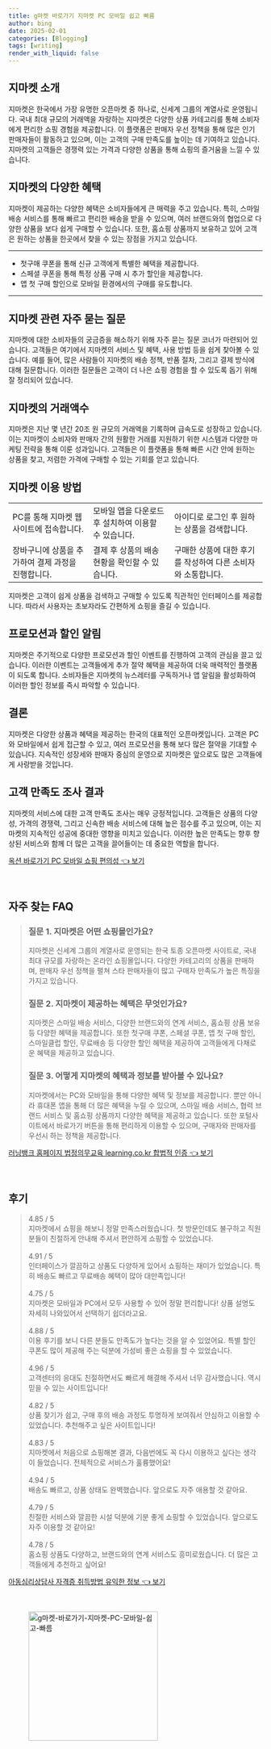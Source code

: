 ```yaml
---
title: g마켓 바로가기 지마켓 PC 모바일 쉽고 빠름
author: bing
date: 2025-02-01
categories: [Blogging]
tags: [writing]
render_with_liquid: false
---
```



<h2 id='지마켓_소개'>지마켓 소개</h2>

<p>지마켓은 한국에서 가장 유명한 오픈마켓 중 하나로, 신세계 그룹의 계열사로 운영됩니다. 국내 최대 규모의 거래액을 자랑하는 지마켓은 다양한 상품 카테고리를 통해 소비자에게 편리한 쇼핑 경험을 제공합니다. 이 플랫폼은 판매자 우선 정책을 통해 많은 인기 판매자들이 활동하고 있으며, 이는 고객의 구매 만족도를 높이는 데 기여하고 있습니다. 지마켓의 고객들은 경쟁력 있는 가격과 다양한 상품을 통해 쇼핑의 즐거움을 느낄 수 있습니다.</p>

<h2 id='지마켓의_혜택'>지마켓의 다양한 혜택</h2>

<p>지마켓이 제공하는 다양한 혜택은 소비자들에게 큰 매력을 주고 있습니다. 특히, 스마일 배송 서비스를 통해 빠르고 편리한 배송을 받을 수 있으며, 여러 브랜드와의 협업으로 다양한 상품을 보다 쉽게 구매할 수 있습니다. 또한, 홈쇼핑 상품까지 보유하고 있어 고객은 원하는 상품을 한곳에서 찾을 수 있는 장점을 가지고 있습니다.</p>

<hr />

<ul>
    <li>첫구매 쿠폰을 통해 신규 고객에게 특별한 혜택을 제공합니다.</li>
    <li>스페셜 쿠폰을 통해 특정 상품 구매 시 추가 할인을 제공합니다.</li>
    <li>앱 첫 구매 할인으로 모바일 환경에서의 구매를 유도합니다.</li>
</ul>

<hr />

<h2 id='자주_묻는_질문'>지마켓 관련 자주 묻는 질문</h2>

<p>지마켓에 대한 소비자들의 궁금증을 해소하기 위해 자주 묻는 질문 코너가 마련되어 있습니다. 고객들은 여기에서 지마켓의 서비스 및 혜택, 사용 방법 등을 쉽게 찾아볼 수 있습니다. 예를 들어, 많은 사람들이 지마켓의 배송 정책, 반품 절차, 그리고 결제 방식에 대해 질문합니다. 이러한 질문들은 고객이 더 나은 쇼핑 경험을 할 수 있도록 돕기 위해 잘 정리되어 있습니다.</p>

<h2 id='거래_액수'>지마켓의 거래액수</h2>

<p>지마켓은 지난 몇 년간 20조 원 규모의 거래액을 기록하며 급속도로 성장하고 있습니다. 이는 지마켓이 소비자와 판매자 간의 원활한 거래를 지원하기 위한 시스템과 다양한 마케팅 전략을 통해 이룬 성과입니다. 고객들은 이 플랫폼을 통해 빠른 시간 안에 원하는 상품을 찾고, 저렴한 가격에 구매할 수 있는 기회를 얻고 있습니다.</p>

<h2 id='지마켓_이용_방법'>지마켓 이용 방법</h2>

<table>
    <tr>
        <td>PC를 통해 지마켓 웹사이트에 접속합니다.</td>
        <td>모바일 앱을 다운로드 후 설치하여 이용할 수 있습니다.</td>
        <td>아이디로 로그인 후 원하는 상품을 검색합니다.</td>
    </tr>
    <tr>
        <td>장바구니에 상품을 추가하여 결제 과정을 진행합니다.</td>
        <td>결제 후 상품의 배송 현황을 확인할 수 있습니다.</td>
        <td>구매한 상품에 대한 후기를 작성하여 다른 소비자와 소통합니다.</td>
    </tr>
</table>

<p>지마켓은 고객이 쉽게 상품을 검색하고 구매할 수 있도록 직관적인 인터페이스를 제공합니다. 따라서 사용자는 초보자라도 간편하게 쇼핑을 즐길 수 있습니다.</p>

<h2 id='프로모션_알림'>프로모션과 할인 알림</h2>

<p>지마켓은 주기적으로 다양한 프로모션과 할인 이벤트를 진행하여 고객의 관심을 끌고 있습니다. 이러한 이벤트는 고객들에게 추가 절약 혜택을 제공하여 더욱 매력적인 플랫폼이 되도록 합니다. 소비자들은 지마켓의 뉴스레터를 구독하거나 앱 알림을 활성화하여 이러한 할인 정보를 즉시 파악할 수 있습니다.</p>

<h2 id='결론'>결론</h2>

<p>지마켓은 다양한 상품과 혜택을 제공하는 한국의 대표적인 오픈마켓입니다. 고객은 PC와 모바일에서 쉽게 접근할 수 있고, 여러 프로모션을 통해 보다 많은 절약을 기대할 수 있습니다. 지속적인 성장세와 판매자 중심의 운영으로 지마켓은 앞으로도 많은 고객들에게 사랑받을 것입니다.</p>

<h2 id='고객_만족도'>고객 만족도 조사 결과</h2>

<p>지마켓의 서비스에 대한 고객 만족도 조사는 매우 긍정적입니다. 고객들은 상품의 다양성, 가격의 경쟁력, 그리고 신속한 배송 서비스에 대해 높은 점수를 주고 있으며, 이는 지마켓의 지속적인 성공에 중대한 영향을 미치고 있습니다. 이러한 높은 만족도는 향후 향상된 서비스와 함께 더 많은 고객을 끌어들이는 데 중요한 역할을 합니다.</p>


<p><a class="click-button" title="옥션 바로가기 PC 모바일 쇼핑 편의성" href="https://greenforu.github.io/posts/%EC%98%A5%EC%85%98-%EB%B0%94%EB%A1%9C%EA%B0%80%EA%B8%B0-PC-%EB%AA%A8%EB%B0%94%EC%9D%BC-%EC%87%BC%ED%95%91-%ED%8E%B8%EC%9D%98%EC%84%B1/" rel="dofollow">옥션 바로가기 PC 모바일 쇼핑 편의성 👈 보기</a></p><br>
<h2 id='자주_찾는_FAQ'>자주 찾는 FAQ</h2>
<div itemscope="" itemtype="https://schema.org/FAQPage"> 
<blockquote> 
<div itemscope="" itemprop="mainEntity" itemtype="https://schema.org/Question"> 
<h3 itemprop="name">질문 1. 지마켓은 어떤 쇼핑몰인가요?</h3> 
<div itemscope="" itemprop="acceptedAnswer" itemtype="https://schema.org/Answer"> 
<span itemprop="text"> 
<p>지마켓은 신세계 그룹의 계열사로 운영되는 한국 토종 오픈마켓 사이트로, 국내 최대 규모를 자랑하는 온라인 쇼핑몰입니다. 다양한 카테고리의 상품을 판매하며, 판매자 우선 정책을 펼쳐 스타 판매자들이 많고 구매자 만족도가 높은 특징을 가지고 있습니다.</p> 
</span> 
</div> 
</div> 

<div itemscope="" itemprop="mainEntity" itemtype="https://schema.org/Question"> 
<h3 itemprop="name">질문 2. 지마켓이 제공하는 혜택은 무엇인가요?</h3> 
<div itemscope="" itemprop="acceptedAnswer" itemtype="https://schema.org/Answer"> 
<span itemprop="text"> 
<p>지마켓은 스마일 배송 서비스, 다양한 브랜드와의 연계 서비스, 홈쇼핑 상품 보유 등 다양한 혜택을 제공합니다. 또한 첫구매 쿠폰, 스페셜 쿠폰, 앱 첫 구매 할인, 스마일클럽 할인, 무료배송 등 다양한 할인 혜택을 제공하여 고객들에게 다채로운 혜택을 제공하고 있습니다.</p> 
</span> 
</div> 
</div> 

<div itemscope="" itemprop="mainEntity" itemtype="https://schema.org/Question"> 
<h3 itemprop="name">질문 3. 어떻게 지마켓의 혜택과 정보를 받아볼 수 있나요?</h3> 
<div itemscope="" itemprop="acceptedAnswer" itemtype="https://schema.org/Answer"> 
<span itemprop="text"> 
<p>지마켓에서는 PC와 모바일을 통해 다양한 혜택 및 정보를 제공합니다. 뿐만 아니라 휴대폰 앱을 통해 더 많은 혜택을 누릴 수 있으며, 스마일 배송 서비스, 협력 브랜드 서비스 및 홈쇼핑 상품까지 다양한 혜택을 제공하고 있습니다. 또한 포털사이트에서 바로가기 버튼을 통해 편리하게 이용할 수 있으며, 구매자와 판매자를 우선시 하는 정책을 제공합니다.</p> 
</span> 
</div> 
</div> 

</blockquote> 
</div>
<p><a class="click-button" title="러닝뱅크 홈페이지 법정의무교육 learning.co.kr 합법적 인증" href="https://greenforu.github.io/posts/%EB%9F%AC%EB%8B%9D%EB%B1%85%ED%81%AC-%ED%99%88%ED%8E%98%EC%9D%B4%EC%A7%80-%EB%B2%95%EC%A0%95%EC%9D%98%EB%AC%B4%EA%B5%90%EC%9C%A1-learning.co.kr-%ED%95%A9%EB%B2%95%EC%A0%81-%EC%9D%B8%EC%A6%9D/" rel="dofollow">러닝뱅크 홈페이지 법정의무교육 learning.co.kr 합법적 인증 👈 보기</a></p><br>
<h2 id='후기'>후기</h2>
<div itemscope itemtype="https://schema.org/Product">
  <blockquote>
  <div itemprop="review" itemscope itemtype="https://schema.org/Review">
      <div itemprop="reviewRating" itemscope itemtype="https://schema.org/Rating"> <span itemprop="ratingValue">4.85</span> / <span itemprop="bestRating">5</span> </div>
      <span itemprop="reviewBody">지마켓에서 쇼핑을 해보니 정말 만족스러웠습니다. 첫 방문인데도 불구하고 직원분들이 친절하게 안내해 주셔서 편안하게 쇼핑할 수 있었습니다.</span>
  </div>
  <br>
  <div itemprop="review" itemscope itemtype="https://schema.org/Review">
      <div itemprop="reviewRating" itemscope itemtype="https://schema.org/Rating"> <span itemprop="ratingValue">4.91</span> / <span itemprop="bestRating">5</span> </div>
      <span itemprop="reviewBody">인터페이스가 깔끔하고 상품도 다양하게 있어서 쇼핑하는 재미가 있었습니다. 특히 배송도 빠르고 무료배송 혜택이 많아 대만족입니다!</span>
  </div>
  <br>
  <div itemprop="review" itemscope itemtype="https://schema.org/Review">
      <div itemprop="reviewRating" itemscope itemtype="https://schema.org/Rating"> <span itemprop="ratingValue">4.75</span> / <span itemprop="bestRating">5</span> </div>
      <span itemprop="reviewBody">지마켓은 모바일과 PC에서 모두 사용할 수 있어 정말 편리합니다! 상품 설명도 자세히 나와있어서 선택하기 쉽더라고요.</span>
  </div>
  <br>
  <div itemprop="review" itemscope itemtype="https://schema.org/Review">
      <div itemprop="reviewRating" itemscope itemtype="https://schema.org/Rating"> <span itemprop="ratingValue">4.88</span> / <span itemprop="bestRating">5</span> </div>
      <span itemprop="reviewBody">이용 후기를 보니 다른 분들도 만족도가 높다는 것을 알 수 있었어요. 특별 할인 쿠폰도 많이 제공해 주는 덕분에 가성비 좋은 쇼핑을 할 수 있었습니다.</span>
  </div>
  <br>
  <div itemprop="review" itemscope itemtype="https://schema.org/Review">
      <div itemprop="reviewRating" itemscope itemtype="https://schema.org/Rating"> <span itemprop="ratingValue">4.96</span> / <span itemprop="bestRating">5</span> </div>
      <span itemprop="reviewBody">고객센터의 응대도 친절하면서도 빠르게 해결해 주셔서 너무 감사했습니다. 역시 믿을 수 있는 사이트입니다!</span>
  </div>
  <br>
  <div itemprop="review" itemscope itemtype="https://schema.org/Review">
      <div itemprop="reviewRating" itemscope itemtype="https://schema.org/Rating"> <span itemprop="ratingValue">4.82</span> / <span itemprop="bestRating">5</span> </div>
      <span itemprop="reviewBody">상품 찾기가 쉽고, 구매 후의 배송 과정도 투명하게 보여줘서 안심하고 이용할 수 있었습니다. 추천해주고 싶은 사이트입니다!</span>
  </div>
  <br>
  <div itemprop="review" itemscope itemtype="https://schema.org/Review">
      <div itemprop="reviewRating" itemscope itemtype="https://schema.org/Rating"> <span itemprop="ratingValue">4.83</span> / <span itemprop="bestRating">5</span> </div>
      <span itemprop="reviewBody">지마켓에서 처음으로 쇼핑해본 결과, 다음번에도 꼭 다시 이용하고 싶다는 생각이 들었습니다. 전체적으로 서비스가 훌륭했어요!</span>
  </div>
  <br>
  <div itemprop="review" itemscope itemtype="https://schema.org/Review">
      <div itemprop="reviewRating" itemscope itemtype="https://schema.org/Rating"> <span itemprop="ratingValue">4.94</span> / <span itemprop="bestRating">5</span> </div>
      <span itemprop="reviewBody">배송도 빠르고, 상품 상태도 완벽했습니다. 앞으로도 자주 애용할 것 같아요.</span>
  </div>
  <br>
  <div itemprop="review" itemscope itemtype="https://schema.org/Review">
      <div itemprop="reviewRating" itemscope itemtype="https://schema.org/Rating"> <span itemprop="ratingValue">4.79</span> / <span itemprop="bestRating">5</span> </div>
      <span itemprop="reviewBody">친절한 서비스와 깔끔한 시설 덕분에 기분 좋게 쇼핑할 수 있었습니다. 앞으로도 자주 이용할 것 같아요!</span>
  </div>
  <br>
  <div itemprop="review" itemscope itemtype="https://schema.org/Review">
      <div itemprop="reviewRating" itemscope itemtype="https://schema.org/Rating"> <span itemprop="ratingValue">4.78</span> / <span itemprop="bestRating">5</span> </div>
      <span itemprop="reviewBody">홈쇼핑 상품도 다양하고, 브랜드와의 연계 서비스도 흥미로웠습니다. 더 많은 고객들에게 추천하고 싶어요!</span>
  </div>
  </blockquote>
</div>
<p><a class="click-button" title="아동심리상담사 자격증 취득방법 유익한 정보" href="https://greenforu.github.io/posts/%EC%95%84%EB%8F%99%EC%8B%AC%EB%A6%AC%EC%83%81%EB%8B%B4%EC%82%AC-%EC%9E%90%EA%B2%A9%EC%A6%9D-%EC%B7%A8%EB%93%9D%EB%B0%A9%EB%B2%95-%EC%9C%A0%EC%9D%B5%ED%95%9C-%EC%A0%95%EB%B3%B4/" rel="dofollow">아동심리상담사 자격증 취득방법 유익한 정보 👈 보기</a></p><br>
<figure class="image"><img src="https://greenforu.github.io/assets/img/thumbnail/g마켓-바로가기-지마켓-PC-모바일-쉽고-빠름.webp" alt="g마켓-바로가기-지마켓-PC-모바일-쉽고-빠름" width="256" height="256"></figure>